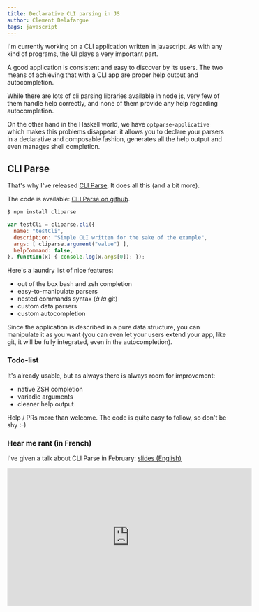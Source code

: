 ```yaml
---
title: Declarative CLI parsing in JS
author: Clement Delafargue
tags: javascript
---
```


I'm currently working on a CLI application written in javascript. As with any
kind of programs, the UI plays a very important part.

A good application is consistent and easy to discover by its users. The two
means of achieving that with a CLI app are proper help output and
autocompletion.

While there are lots of cli parsing libraries available in node js, very few
of them handle help correctly, and none of them provide any help regarding
autocompletion.

On the other hand in the Haskell world, we have `optparse-applicative` which
makes this problems disappear: it allows you to declare your parsers in a
declarative and composable fashion, generates all the help output and even
manages shell completion.

## CLI Parse

That's why I've released [CLI Parse](https://npmjs.com/package/cliparse). It
does all this (and a bit more).

The code is available: [CLI Parse on github](https://github.com/divarvel/cliparse-node).

```bash
$ npm install cliparse
```

```javascript
var testCli = cliparse.cli({
  name: "testCli",
  description: "Simple CLI written for the sake of the example",
  args: [ cliparse.argument("value") ],
  helpCommand: false,
}, function(x) { console.log(x.args[0]); });
```

Here's a laundry list of nice features:

 - out of the box bash and zsh completion
 - easy-to-manipulate parsers
 - nested commands syntax (*à la* git)
 - custom data parsers
 - custom autocompletion

Since the application is described in a pure data structure, you can
manipulate it as you want (you can even let your users extend your app, like
git, it will be fully integrated, even in the autocompletion).

### Todo-list

It's already usable, but as always there is always room for improvement:

 - native ZSH completion
 - variadic arguments
 - cleaner help output

Help / PRs more than welcome. The code is quite easy to follow, so don't be
shy :-)

### Hear me rant (in French)

I've given a talk about CLI Parse in February: [slides (English)](http://clementd-files.cellar-c2.services.clever-cloud.com/blog/cli-parse-ht.html)

<iframe width="560" height="315" src="https://www.youtube.com/embed/QHbMMNkw2Mk" frameborder="0" allowfullscreen></iframe>



